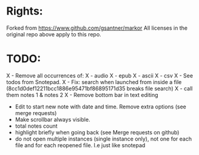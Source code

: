 # Rights:
Forked from https://www.github.com/gsantner/markor
All licenses in the original repo above apply to this repo.

# TODO:
X - Remove all occurrences of:
X - audio
X - epub
X - ascii
X - csv
X - See todos from Snotepad.
X - Fix: search when launched from inside a file (8cc1d0def12211bcc1886e95471bf86895171d35 breaks file search)
X - call them notes 1 & notes 2
X - Remove bottom bar in text editing

- Edit to start new note with date and time. Remove extra options (see merge requests)
- Make scrollbar always visible.
- total notes count
- highlight briefly when going back (see Merge requests on github)
- do not open multiple instances (single instance only), not one for each file and for each reopened file. I.e just like snotepad
